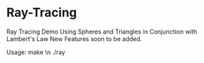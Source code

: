 # Ray-Tracing

Ray Tracing Demo Using Spheres and Triangles in Conjunction with Lambert's Law
New Features soon to be added.

Usage:
  make \n
  ./ray
